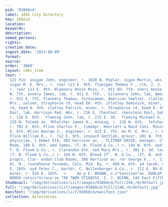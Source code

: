 ```yaml
---
pid: '03860cd'
label: 1892 City Directory
key: 1892cd
location: 
keywords: 
description: 
named_persons: 
rights: 
creation_date: 
ingest_date: '2023-08-09'
format: 
source: 
order: '3860'
layout: cmhc_item
text: "                                                                                      FLA
  121 FLO  anigan John, engineer, r. 1020 N. Poplar. nigan Martin, wks. American Smelter.
  nigan M. E. Mrs., r. rear 113 E. 9th. flanigan Thomas F., clk, J. J. M. McRobbie,
  r. rear 113 E. 9th. Wlannery Annie Miss, r. 911 EH. 7tb. nnery Annie Mrs., r. 129
  W. 7th. annery James, lab, r. 911 E. 7th. . Silannery John, lab, American Smelter,
  r. 911 E. 7th. Flannery Thomas, furnaceman, American Smelter. ilatley Catherine
  Mrs., saloon, Strayhorse rd, head EH. 4th. iFlatley Dominick, miner, r. Strayhorse
  rd, head H. 4th. ilatley Patrick, miner, r. Strayhorse rd, head E. 4th. Mlattery
  Emil, lab, Harrison Red. Wks, r. 216 E. Chestnut. ckenstein Emil, baker, J. E. Miller,
  r. 118 E. 6th.  Fleming John, lab, r. 215 E. 3d.  fleming Michael G., miner, r.
  119 N. Toledo av. fHletcher James H., mining, r. 126 W. 6th,  letcher William, lawyer,
  r. 701 E. 6th. Flinn Charles P., timekpr, Henriett & Maid Cons. Mining Co., r. 619
  E. 6th. Wlinn George S., engineer, r. 423 E. 7th. mn M. E. Mrs., r. 619 E. 6th.
  Flinn William R., r. 712 E. 9th. inspach Gottlob, grocer, 201 W. 7th. Flint A. L.,
  physician, 1 Emmet blk, 502 Harrison av. , FLITNER DAVID, manager, Clinton Lunch
  Room, 108 E. 4th. ood James, (T..B. Flood & Co.,) r. 144 W. 6th. ood John, bartdr,
  T. B. Flood & Co., r. Clarendon blk. ood Mary Mrs., r. 301 E. 3d. lood Thomas B.,
  (T. B. Flood & Co.,) r. 144 W. 6th. Bleod IT’. B. & Co., (IT. B. and James Flood,)
  proprs, Clar- endon Club Rooms, 306 Harrison av. rer George K., r. 118 E. 7th. wers
  Al. N., roundhouse foreman, Colo. Mid. Ry, r. 499 W. 6th. yd Jacob, miner, r. 516
  E. 10th. oyd Peter C., bartdr, C. Nollenberger & Co., r. 212 E. NX 4th. Bloyd Richard,
  miner, r. 516 E. 10th.  <     Ae p E. BROWN, s:s°Sansison“av. DUNLAP HATS  WOO ALID
  NONVO cetscs*Srrace'se “00 TWO0 STIAQVSI  I. J. QUINN, 144 East Fifth Street. BRUSHES "
thumbnail: "/img/derivatives/iiif/images/03860cd/full/250,/0/default.jpg"
full: "/img/derivatives/iiif/images/03860cd/full/1140,/0/default.jpg"
manifest: "/img/derivatives/iiif/03860cd/manifest.json"
collection: directories
---
```

